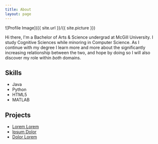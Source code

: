 ```yaml
---
title: About
layout: page
---
```

![Profile Image]({{ site.url }}/{{ site.picture }})

<p>Hi there, I'm a Bachelor of Arts & Science undergrad at McGill University. I study Cognitive Sciences while minoring in Computer Science. As I continue with my degree I learn more and more about the significantly increasing relationship between the two, and hope by doing so I will also discover my role within <em>both</em> domains.</p>



<h2>Skills</h2>

<ul class="skill-list">
	<li>Java</li>
	<li>Python</li>
	<li>HTML5</li>
	<li>MATLAB</li>

</ul>

<h2>Projects</h2>

<ul>
	<li><a href="https://github.com/">Lorem Lorem</a></li>
	<li><a href="https://github.com/">Ipsum Dolor</a></li>
	<li><a href="https://github.com/">Dolor Lorem</a></li>
</ul>
